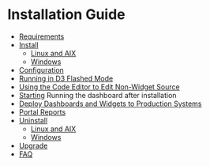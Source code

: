 # Installation Guide

<PageHeader />

* [Requirements](./requirements/README.md)
* [Install](./install/README.md)
  * [Linux and AIX](./install/linux-and-aix/README.md)
  * [Windows](./install/windows/README.md)
* [Configuration](./configuration/README.md)
* [Running in D3 Flashed Mode](./running-in-d3-flashed-mode/README.md)
* [Using the Code Editor to Edit Non-Widget Source](./using-code-editor-to-edit-non-widget-source/README.md)
* [Starting](./starting/README.md) Running the dashboard after installation
* [Deploy Dashboards and Widgets to Production Systems](./deploy-dashboards-and-widgets-to-production-systems/README.md)
* [Portal Reports](../programmers-guide/portal-reports/README.md)
* [Uninstall](./uninstall/README.md)
  * [Linux and AIX](./uninstall/linux-and-aix/README.md)
  * [Windows](./uninstall/windows/README.md)
* [Upgrade](./upgrade/README.md)
* [FAQ](./../faq/README.md)
<PageFooter />
